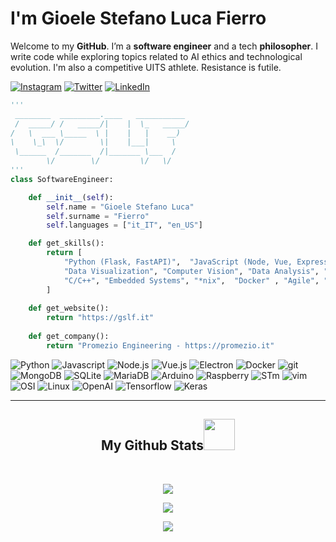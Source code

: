 # I'm Gioele Stefano Luca Fierro
Welcome to my **GitHub**. I’m a **software engineer** and a tech **philosopher**. I write code while exploring topics related to AI ethics and technological evolution. I'm also a competitive UITS athlete. Resistance is futile.

<p>
 <a href="https://www.instagram.com/gioeleslfierro/" target="_blank"><img alt="Instagram" src="https://img.shields.io/badge/Instagram-e4405f?&style=for-the-badge&logo=Instagram&logoColor=white" /></a> 
 <a href="https://twitter.com/gslf_dev" target="_blank"><img alt="Twitter" src="https://img.shields.io/badge/twitter-%231DA1F2.svg?&style=for-the-badge&logo=twitter&logoColor=white" /></a> 
 <a href="https://www.linkedin.com/in/gioeleslfierro/" target="_blank"><img alt="LinkedIn" src="https://img.shields.io/badge/linkedin-%230077B5.svg?&style=for-the-badge&logo=linkedin&logoColor=white" /></a> 
</p>

```python
'''
 ________  _________.____   ___________
 /  _____/ /   _____/|    |  \_   _____/
/   \  ___ \_____  \ |    |   |    __)  
\    \_\  \/        \|    |___|     \   
 \______  /_______  /|_______ \___  /   
        \/        \/         \/   \/   
'''
class SoftwareEngineer:

    def __init__(self):
        self.name = "Gioele Stefano Luca"
        self.surname = "Fierro"
        self.languages = ["it_IT", "en_US"]

    def get_skills():
        return [
            "Python (Flask, FastAPI)",  "JavaScript (Node, Vue, Express)",
            "Data Visualization", "Computer Vision", "Data Analysis", "Machine Learning" 
            "C/C++", "Embedded Systems", "*nix",  "Docker" , "Agile", "CI/CD"      
        ]
    
    def get_website():
        return "https://gslf.it"
    
    def get_company():
        return "Promezio Engineering - https://promezio.it"

```

<p>
  <img alt="Python" src="https://img.shields.io/badge/-Python-8DD6F9?style=for-the-badge&logo=python&logoColor=white" /> 
  <img alt="Javascript" src="https://img.shields.io/badge/-Javascript-1a73e8?style=for-the-badge&logo=javascript&logoColor=white" />
  <img alt="Node.js" src="https://img.shields.io/badge/-Node.js-43853d?style=for-the-badge&logo=Node.js&logoColor=white" />
  <img alt="Vue.js" src="https://img.shields.io/badge/-Vue.js-42b883?style=for-the-badge&logo=Vue.js&logoColor=white" />
  <img alt="Electron" src="https://img.shields.io/badge/-Electrion-42b883?style=for-the-badge&logo=Electron&logoColor=white" />
  <img alt="Docker" src="https://img.shields.io/badge/-Docker-46a2f1?style=for-the-badge&logo=docker&logoColor=white" />
  <img alt="git" src="https://img.shields.io/badge/-Git-F05032?style=for-the-badge&logo=git&logoColor=white" />
  <img alt="MongoDB" src="https://img.shields.io/badge/-MongoDB-13aa52?style=for-the-badge&logo=mongodb&logoColor=white" />
  <img alt="SQLite" src="https://img.shields.io/badge/-SQLite-003b57?style=for-the-badge&logo=sqlite&logoColor=white" />
  <img alt="MariaDB" src="https://img.shields.io/badge/-MariaDB-003545?style=for-the-badge&logo=mariadb&logoColor=white" />
  <img alt="Arduino" src="https://img.shields.io/badge/-Arduino-ea2845?style=for-the-badge&logo=arduino&logoColor=white" />
  <img alt="Raspberry" src="https://img.shields.io/badge/-Raspberry-5849BE?style=for-the-badge&logo=raspberrypi&logoColor=white" />
  <img alt="STm" src="https://img.shields.io/badge/-STm-CC6699?style=for-the-badge&logo=STMicroelectronics&logoColor=white" />
  <img alt="vim" src="https://img.shields.io/badge/-Vim-764ABC?style=for-the-badge&logo=vim&logoColor=white" />
  <img alt="OSI" src="https://img.shields.io/badge/-OSI-B7178C?style=for-the-badge&logo=opensourceinitiative&logoColor=white" />
  <img alt="Linux" src="https://img.shields.io/badge/-Linux-DD0031?style=for-the-badge&logo=linux&logoColor=white" />
  <img alt="OpenAI" src="https://img.shields.io/badge/-OpenAI-412991?style=for-the-badge&logo=openai&logoColor=white" />
  <img alt="Tensorflow" src="https://img.shields.io/badge/-TensorFlow-ff6f00?style=for-the-badge&logo=tensorflow&logoColor=white" />
  <img alt="Keras" src="https://img.shields.io/badge/-Keras-d00000?style=for-the-badge&logo=keras&logoColor=white" />
  <br />

</p>

---

<h2 align="center">
  My Github Stats<img src="https://media.giphy.com/media/VgCDAzcKvsR6OM0uWg/giphy.gif" width="50">
</h2>
 
<br>

<p align = "center">
  <img  src = "https://github-readme-stats.vercel.app/api?username=gslf&show_icons=true&theme=dark&line_height=27">
</p>

<p align = "center">
  <img src = "https://github-readme-stats.vercel.app/api/top-langs/?username=gslf&theme=dark">
</p>

<p align = "center">
 <img  src="https://github-readme-streak-stats.herokuapp.com/?user=gslf&show_icons=true&locale=en&layout=compact&theme=dark&line_height=0" />
</p> 



